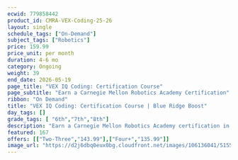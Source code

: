 ```yaml
---
ecwid: 779858442
product_id: CMRA-VEX-Coding-25-26
layout: single
schedule_tags: ["On-Demand"]
subject_tags: ["Robotics"]
price: 159.99
price_unit: per month
duration: 4-6 mo
category: Ongoing
weight: 39
end_date: 2026-05-19
page_title: "VEX IQ Coding: Certification Course"
page_subtitle: "Earn a Carnegie Mellon Robotics Academy Certification"
ribbon: "On Demand"
title: "VEX IQ Coding: Certification Course | Blue Ridge Boost"
day_tags: []
grade_tags: [ "6th","7th","8th"]
description: "Earn a Carnegie Mellon Robotics Academy certification in VEX IQ coding at Blue Ridge Boost. Hands-on robotics learning in Charlottesville, VA. Contact (434) 260-0636 or nora@blueridgeboost.com ." 
featured: 167
offers: [["Two-Three","143.99"],["Four+","135.99"]]
image_url: "https://d2j6dbq0eux0bg.cloudfront.net/images/106136041/5155003958.png"
---
```

